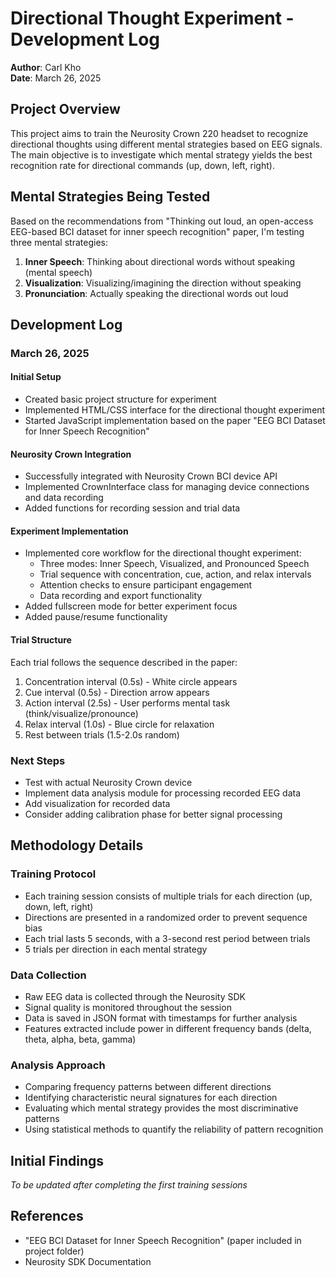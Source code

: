 # Directional Thought Experiment - Development Log

**Author**: Carl Kho  
**Date**: March 26, 2025

## Project Overview

This project aims to train the Neurosity Crown 220 headset to recognize directional thoughts using different mental strategies based on EEG signals. The main objective is to investigate which mental strategy yields the best recognition rate for directional commands (up, down, left, right).

## Mental Strategies Being Tested

Based on the recommendations from "Thinking out loud, an open-access EEG-based BCI dataset for inner speech recognition" paper, I'm testing three mental strategies:

1. **Inner Speech**: Thinking about directional words without speaking (mental speech)
2. **Visualization**: Visualizing/imagining the direction without speaking
3. **Pronunciation**: Actually speaking the directional words out loud

## Development Log

### March 26, 2025

#### Initial Setup
- Created basic project structure for experiment
- Implemented HTML/CSS interface for the directional thought experiment
- Started JavaScript implementation based on the paper "EEG BCI Dataset for Inner Speech Recognition"

#### Neurosity Crown Integration
- Successfully integrated with Neurosity Crown BCI device API
- Implemented CrownInterface class for managing device connections and data recording
- Added functions for recording session and trial data

#### Experiment Implementation
- Implemented core workflow for the directional thought experiment:
  - Three modes: Inner Speech, Visualized, and Pronounced Speech
  - Trial sequence with concentration, cue, action, and relax intervals
  - Attention checks to ensure participant engagement
  - Data recording and export functionality
- Added fullscreen mode for better experiment focus
- Added pause/resume functionality

#### Trial Structure
Each trial follows the sequence described in the paper:
1. Concentration interval (0.5s) - White circle appears
2. Cue interval (0.5s) - Direction arrow appears
3. Action interval (2.5s) - User performs mental task (think/visualize/pronounce)
4. Relax interval (1.0s) - Blue circle for relaxation
5. Rest between trials (1.5-2.0s random)

### Next Steps
- Test with actual Neurosity Crown device
- Implement data analysis module for processing recorded EEG data
- Add visualization for recorded data
- Consider adding calibration phase for better signal processing

## Methodology Details

### Training Protocol

- Each training session consists of multiple trials for each direction (up, down, left, right)
- Directions are presented in a randomized order to prevent sequence bias
- Each trial lasts 5 seconds, with a 3-second rest period between trials
- 5 trials per direction in each mental strategy

### Data Collection

- Raw EEG data is collected through the Neurosity SDK
- Signal quality is monitored throughout the session
- Data is saved in JSON format with timestamps for further analysis
- Features extracted include power in different frequency bands (delta, theta, alpha, beta, gamma)

### Analysis Approach

- Comparing frequency patterns between different directions
- Identifying characteristic neural signatures for each direction
- Evaluating which mental strategy provides the most discriminative patterns
- Using statistical methods to quantify the reliability of pattern recognition

## Initial Findings

*To be updated after completing the first training sessions*

## References

- "EEG BCI Dataset for Inner Speech Recognition" (paper included in project folder)
- Neurosity SDK Documentation